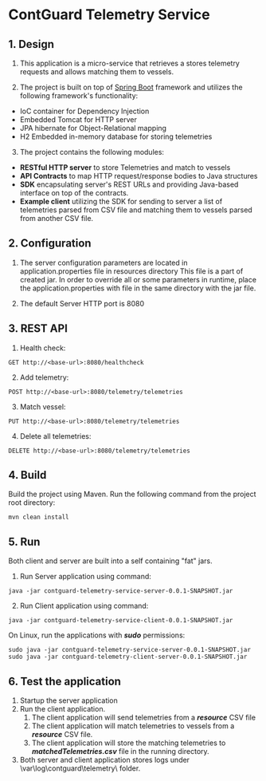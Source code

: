 # ContGuard Telemetry Service

## 1. Design
1. This application is a micro-service that retrieves a stores telemetry requests and allows matching them to vessels. 

2. The project is built on top of [Spring Boot](https://projects.spring.io/spring-boot/) framework and utilizes the following framework's functionality:
* IoC container for Dependency Injection
* Embedded Tomcat for HTTP server
* JPA hibernate for Object-Relational mapping
* H2 Embedded in-memory database for storing telemetries

3. The project contains the following modules:
* **RESTful HTTP server** to store Telemetries and match to vessels
* **API Contracts** to map HTTP request/response bodies to Java structures
* **SDK** encapsulating server's REST URLs and providing Java-based interface on top of the contracts.
* **Example client** utilizing the SDK for sending to server a list of telemetries parsed from CSV file and matching them to vessels parsed from another CSV file.
    
## 2. Configuration
1. The server configuration parameters are located in application.properties file in resources directory
This file is a part of created jar. 
In order to override all or some parameters in runtime, place the application.properties with file in the same directory with the jar file.

2. The default Server HTTP port is 8080
 
## 3. REST API
1. Health check:
````
GET http://<base-url>:8080/healthcheck
````

2. Add telemetry:
````
POST http://<base-url>:8080/telemetry/telemetries
````

3. Match vessel:
````
PUT http://<base-url>:8080/telemetry/telemetries
````

4. Delete all telemetries:
````
DELETE http://<base-url>:8080/telemetry/telemetries
````

## 4. Build
Build the project using Maven. Run the following command from the project root directory: 
````
mvn clean install
````

## 5. Run
Both client and server are built into a self containing "fat" jars. 

1. Run Server application using command:
````
java -jar contguard-telemetry-service-server-0.0.1-SNAPSHOT.jar
````

2. Run Client application using command:
````
java -jar contguard-telemetry-service-client-0.0.1-SNAPSHOT.jar
````

On Linux, run the applications with **_sudo_** permissions:
````
sudo java -jar contguard-telemetry-service-server-0.0.1-SNAPSHOT.jar
sudo java -jar contguard-telemetry-client-server-0.0.1-SNAPSHOT.jar
````

## 6. Test the application
1. Startup the server application
2. Run the client application.
    1. The client application will send telemetries from a **_resource_** CSV file
    2. The client application will match telemetries to vessels from a **_resource_** CSV file.
    3. The client application will store the matching telemetries to **_matchedTelemetries.csv_** file in the running directory.
3. Both server and client application stores logs under \var\log\contguard\telemetry\ folder.